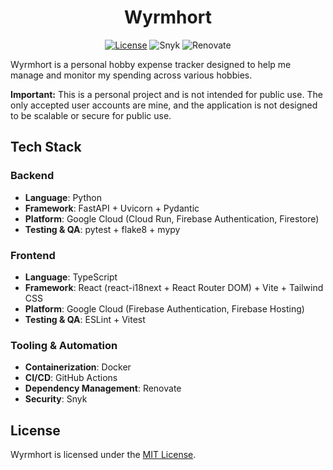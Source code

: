 <h1 align="center">Wyrmhort</h1>

<p align="center">
  <a href="./LICENSE"><img src="https://img.shields.io/badge/License-MIT-yellow?style=flat-square" alt="License"></a>
  <img src="https://img.shields.io/badge/Snyk-monitored-4C4A73?logo=snyk&style=flat-square" alt="Snyk">
  <img src="https://img.shields.io/badge/Renovate-enabled-brightgreen?logo=renovate&style=flat-square" alt="Renovate">
</p>

Wyrmhort is a personal hobby expense tracker designed to help me manage and monitor my spending across various hobbies.

**Important:** This is a personal project and is not intended for public use. The only accepted user accounts are mine,
and the application is not designed to be scalable or secure for public use.

## Tech Stack

### Backend

- **Language**: Python
- **Framework**: FastAPI + Uvicorn + Pydantic
- **Platform**: Google Cloud (Cloud Run, Firebase Authentication, Firestore)
- **Testing & QA**: pytest + flake8 + mypy

### Frontend

- **Language**: TypeScript
- **Framework**: React (react-i18next + React Router DOM) + Vite + Tailwind CSS
- **Platform**: Google Cloud (Firebase Authentication, Firebase Hosting)
- **Testing & QA**: ESLint + Vitest

### Tooling & Automation

- **Containerization**: Docker
- **CI/CD**: GitHub Actions
- **Dependency Management**: Renovate
- **Security**: Snyk

## License

Wyrmhort is licensed under the [MIT License](LICENSE).

[//]: # (```bash)
[//]: # (uvicorn src.api.routes:app --reload)
[//]: # (docker compose up --build)
[//]: # (```)
